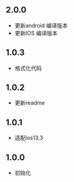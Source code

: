 ## 2.0.0
* 更新android 编译版本
* 更新IOS 编译版本
 
## 1.0.3

*  格式化代码

## 1.0.2

* 更新readme

## 1.0.1

* 适配ios13.3

## 1.0.0

* 初始化
